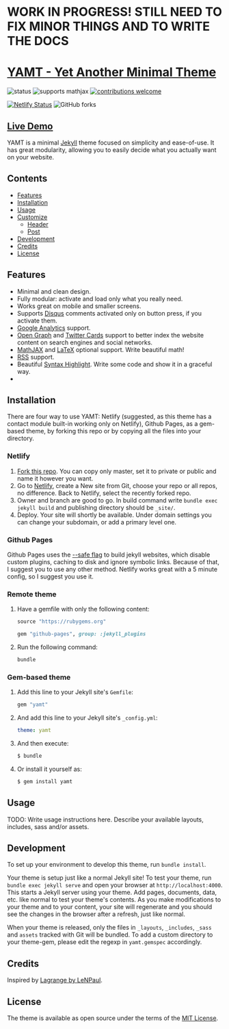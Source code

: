# WORK IN PROGRESS! STILL NEED TO FIX MINOR THINGS AND TO WRITE THE DOCS

# [YAMT - Yet Another Minimal Theme](https://yamt.netlify.app/)
![status](http://img.shields.io/badge/Status-Unreleased-critical?style=plastict)
![supports mathjax](https://img.shields.io/badge/Supports-MathJAX-blue)
[![contributions welcome](https://img.shields.io/badge/contributions-welcome-brightgreen.svg?style=flat)](https://github.com/PandaSekh/Jekyll-YAMT/issues)

[![Netlify Status](https://api.netlify.com/api/v1/badges/249c3da6-7b23-4b57-915d-71934329e306/deploy-status)](https://yamt.netlify.app/)
![GitHub forks](https://img.shields.io/github/forks/PandaSekh/Jekyll-YAMT?label=Fork%20it%21&style=social)
## [Live Demo](https://yamt.netlify.app/)
YAMT is a minimal [Jekyll](http://jekyllrb.com) theme focused on simplicity and ease-of-use. It has great modularity, allowing you to easily decide what you actually want on your website.

## Contents

- [Features](#features)
- [Installation](#installation)
- [Usage](#usage)
- [Customize](#options)
  - [Header](#header)
  - [Post](#post)
- [Development](#development)
- [Credits](#credits)
- [License](#license)

## Features
- Minimal and clean design.
- Fully modular: activate and load only what you really need.
- Works great on mobile and smaller screens.
- Supports [Disqus](https://disqus.com/) comments activated only on button press, if you activate them.
- [Google Analytics](https://www.google.com/analytics/) support.
- [Open Graph](https://ogp.me/) and [Twitter Cards](https://developer.twitter.com/en/docs/tweets/optimize-with-cards/guides/getting-started) support to better index the website content on search engines and social networks.
- [MathJAX](https://www.mathjax.org/) and [LaTeX](https://www.latex-project.org/) optional support. Write beautiful math!
- [RSS](https://github.com/jekyll/jekyll-feed) support.
- Beautiful [Syntax Highlight](https://yamt.netlify.app/2020/05/19/special-formatting.html#syntax-highlight). Write some code and show it in a graceful way.
- 

## Installation
There are four way to use YAMT: Netlify (suggested, as this theme has a contact module built-in working only on Netlify), Github Pages, as a gem-based theme, by forking this repo or by copying all the files into your directory.

### Netlify
1. [Fork this repo](https://github.com/PandaSekh/Jekyll-YAMT/generate). You can copy only master, set it to private or public and name it however you want.
2. Go to [Netlify](https://app.netlify.com/), create a New site from Git, choose your repo or all repos, no difference. Back to Netlify, select the recently forked repo.
3. Owner and branch are good to go. In build command write `bundle exec jekyll build` and publishing directory should be `_site/`.
4. Deploy. Your site will shortly be available. Under domain settings you can change your subdomain, or add a primary level one. 

### Github Pages
Github Pages uses the [--safe flag](https://jekyllrb.com/docs/configuration/options/) to build jekyll websites, which disable custom plugins, caching to disk and ignore symbolic links. Because of that, I suggest you to use any other method. Netlify works great with a 5 minute config, so I suggest you use it.


### Remote theme
1. Have a gemfile with only the following content:

    ```ruby
    source "https://rubygems.org"

    gem "github-pages", group: :jekyll_plugins
    ```

2. Run the following command:

   ```bash
   bundle
   ```

### Gem-based theme 
1. Add this line to your Jekyll site's `Gemfile`:

    ```ruby
    gem "yamt"
    ```

2. And add this line to your Jekyll site's `_config.yml`:

    ```yaml
    theme: yamt
    ```

3. And then execute:

    ``` bash
    $ bundle
    ```

4. Or install it yourself as:
    
    ``` bash
    $ gem install yamt
    ```

## Usage

TODO: Write usage instructions here. Describe your available layouts, includes, sass and/or assets.

## Development

To set up your environment to develop this theme, run `bundle install`.

Your theme is setup just like a normal Jekyll site! To test your theme, run `bundle exec jekyll serve` and open your browser at `http://localhost:4000`. This starts a Jekyll server using your theme. Add pages, documents, data, etc. like normal to test your theme's contents. As you make modifications to your theme and to your content, your site will regenerate and you should see the changes in the browser after a refresh, just like normal.

When your theme is released, only the files in `_layouts`, `_includes`, `_sass` and `assets` tracked with Git will be bundled.
To add a custom directory to your theme-gem, please edit the regexp in `yamt.gemspec` accordingly.

## Credits
Inspired by [Lagrange by LeNPaul](https://lenpaul.github.io/Lagrange/).

## License

The theme is available as open source under the terms of the [MIT License](https://opensource.org/licenses/MIT).
